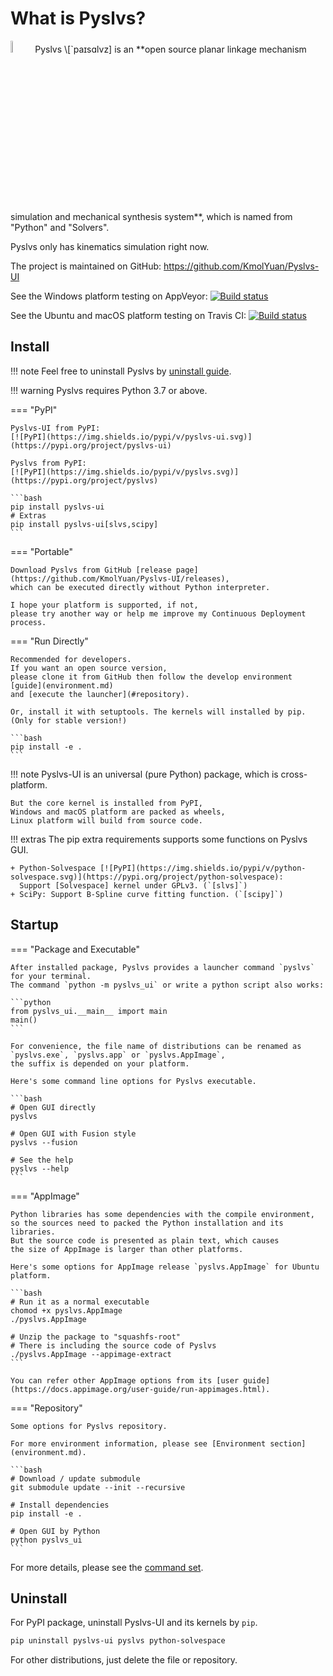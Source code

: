 # What is Pyslvs?

<img width="7%" src="https://github.com/KmolYuan/Pyslvs-UI/raw/master/docs/img/favicon.png" alt="pyslvs-icon"/>
Pyslvs \[`paɪsɑlvz] is an
**open source planar linkage mechanism simulation and mechanical synthesis system**,
which is named from "Python" and "Solvers".

Pyslvs only has kinematics simulation right now.

The project is maintained on GitHub: <https://github.com/KmolYuan/Pyslvs-UI>

See the Windows platform testing on AppVeyor:
[![Build status](https://ci.appveyor.com/api/projects/status/d2rxv6psmuj5fco9?svg=true)](https://ci.appveyor.com/project/KmolYuan/pyslvs-ui)

See the Ubuntu and macOS platform testing on Travis CI:
[![Build status](https://img.shields.io/travis/KmolYuan/Pyslvs-UI.svg?logo=travis)](https://travis-ci.org/KmolYuan/Pyslvs-UI)

## Install

!!! note
    Feel free to uninstall Pyslvs by [uninstall guide](#uninstall).

!!! warning
    Pyslvs requires Python 3.7 or above.

=== "PyPI"

    Pyslvs-UI from PyPI:
    [![PyPI](https://img.shields.io/pypi/v/pyslvs-ui.svg)](https://pypi.org/project/pyslvs-ui)

    Pyslvs from PyPI:
    [![PyPI](https://img.shields.io/pypi/v/pyslvs.svg)](https://pypi.org/project/pyslvs)

    ```bash
    pip install pyslvs-ui
    # Extras
    pip install pyslvs-ui[slvs,scipy]
    ```

=== "Portable"

    Download Pyslvs from GitHub [release page](https://github.com/KmolYuan/Pyslvs-UI/releases),
    which can be executed directly without Python interpreter.

    I hope your platform is supported, if not,
    please try another way or help me improve my Continuous Deployment process.

=== "Run Directly"

    Recommended for developers.
    If you want an open source version,
    please clone it from GitHub then follow the develop environment [guide](environment.md)
    and [execute the launcher](#repository).

    Or, install it with setuptools. The kernels will installed by pip.
    (Only for stable version!)

    ```bash
    pip install -e .
    ```

!!! note
    Pyslvs-UI is an universal (pure Python) package, which is cross-platform.

    But the core kernel is installed from PyPI,
    Windows and macOS platform are packed as wheels,
    Linux platform will build from source code.

!!! extras
    The pip extra requirements supports some functions on Pyslvs GUI.

    + Python-Solvespace [![PyPI](https://img.shields.io/pypi/v/python-solvespace.svg)](https://pypi.org/project/python-solvespace):
      Support [Solvespace] kernel under GPLv3. (`[slvs]`)
    + SciPy: Support B-Spline curve fitting function. (`[scipy]`)

[Solvespace]: https://github.com/solvespace/solvespace

## Startup

=== "Package and Executable"

    After installed package, Pyslvs provides a launcher command `pyslvs` for your terminal.
    The command `python -m pyslvs_ui` or write a python script also works:

    ```python
    from pyslvs_ui.__main__ import main
    main()
    ```

    For convenience, the file name of distributions can be renamed as
    `pyslvs.exe`, `pyslvs.app` or `pyslvs.AppImage`,
    the suffix is depended on your platform.

    Here's some command line options for Pyslvs executable.

    ```bash
    # Open GUI directly
    pyslvs

    # Open GUI with Fusion style
    pyslvs --fusion

    # See the help
    pyslvs --help
    ```

=== "AppImage"

    Python libraries has some dependencies with the compile environment,
    so the sources need to packed the Python installation and its libraries.
    But the source code is presented as plain text, which causes
    the size of AppImage is larger than other platforms.

    Here's some options for AppImage release `pyslvs.AppImage` for Ubuntu platform.

    ```bash
    # Run it as a normal executable
    chomod +x pyslvs.AppImage
    ./pyslvs.AppImage

    # Unzip the package to "squashfs-root"
    # There is including the source code of Pyslvs
    ./pyslvs.AppImage --appimage-extract
    ```

    You can refer other AppImage options from its [user guide](https://docs.appimage.org/user-guide/run-appimages.html).

=== "Repository"

    Some options for Pyslvs repository.

    For more environment information, please see [Environment section](environment.md).

    ```bash
    # Download / update submodule
    git submodule update --init --recursive

    # Install dependencies
    pip install -e .

    # Open GUI by Python
    python pyslvs_ui
    ```

For more details, please see the [command set](commands.md).

## Uninstall

For PyPI package, uninstall Pyslvs-UI and its kernels by `pip`.

```bash
pip uninstall pyslvs-ui pyslvs python-solvespace
```

For other distributions, just delete the file or repository.
